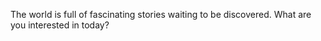 The world is full of fascinating stories waiting to be discovered. What are you interested in today? 
